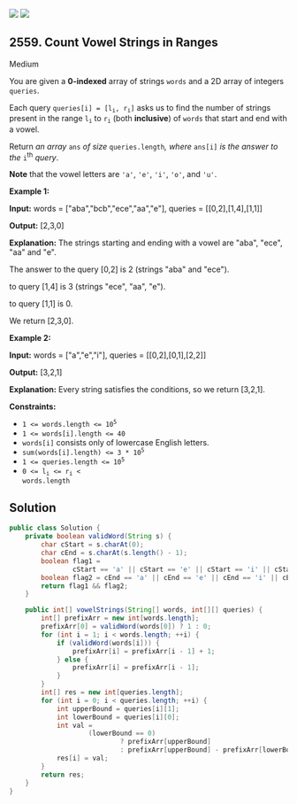 [![](https://img.shields.io/github/stars/javadev/LeetCode-in-Java?label=Stars&style=flat-square)](https://github.com/javadev/LeetCode-in-Java)
[![](https://img.shields.io/github/forks/javadev/LeetCode-in-Java?label=Fork%20me%20on%20GitHub%20&style=flat-square)](https://github.com/javadev/LeetCode-in-Java/fork)

## 2559\. Count Vowel Strings in Ranges

Medium

You are given a **0-indexed** array of strings `words` and a 2D array of integers `queries`.

Each query <code>queries[i] = [l<sub>i</sub>, r<sub>i</sub>]</code> asks us to find the number of strings present in the range <code>l<sub>i</sub></code> to <code>r<sub>i</sub></code> (both **inclusive**) of `words` that start and end with a vowel.

Return _an array_ `ans` _of size_ `queries.length`_, where_ `ans[i]` _is the answer to the_ `i`<sup>th</sup> _query_.

**Note** that the vowel letters are `'a'`, `'e'`, `'i'`, `'o'`, and `'u'`.

**Example 1:**

**Input:** words = ["aba","bcb","ece","aa","e"], queries = \[\[0,2],[1,4],[1,1]]

**Output:** [2,3,0]

**Explanation:** The strings starting and ending with a vowel are "aba", "ece", "aa" and "e". 

The answer to the query [0,2] is 2 (strings "aba" and "ece"). 

to query [1,4] is 3 (strings "ece", "aa", "e"). 

to query [1,1] is 0. 

We return [2,3,0].

**Example 2:**

**Input:** words = ["a","e","i"], queries = \[\[0,2],[0,1],[2,2]]

**Output:** [3,2,1]

**Explanation:** Every string satisfies the conditions, so we return [3,2,1].

**Constraints:**

*   <code>1 <= words.length <= 10<sup>5</sup></code>
*   `1 <= words[i].length <= 40`
*   `words[i]` consists only of lowercase English letters.
*   <code>sum(words[i].length) <= 3 * 10<sup>5</sup></code>
*   <code>1 <= queries.length <= 10<sup>5</sup></code>
*   <code>0 <= l<sub>i</sub> <= r<sub>i</sub> < words.length</code>

## Solution

```java
public class Solution {
    private boolean validWord(String s) {
        char cStart = s.charAt(0);
        char cEnd = s.charAt(s.length() - 1);
        boolean flag1 =
                cStart == 'a' || cStart == 'e' || cStart == 'i' || cStart == 'o' || cStart == 'u';
        boolean flag2 = cEnd == 'a' || cEnd == 'e' || cEnd == 'i' || cEnd == 'o' || cEnd == 'u';
        return flag1 && flag2;
    }

    public int[] vowelStrings(String[] words, int[][] queries) {
        int[] prefixArr = new int[words.length];
        prefixArr[0] = validWord(words[0]) ? 1 : 0;
        for (int i = 1; i < words.length; ++i) {
            if (validWord(words[i])) {
                prefixArr[i] = prefixArr[i - 1] + 1;
            } else {
                prefixArr[i] = prefixArr[i - 1];
            }
        }
        int[] res = new int[queries.length];
        for (int i = 0; i < queries.length; ++i) {
            int upperBound = queries[i][1];
            int lowerBound = queries[i][0];
            int val =
                    (lowerBound == 0)
                            ? prefixArr[upperBound]
                            : prefixArr[upperBound] - prefixArr[lowerBound - 1];
            res[i] = val;
        }
        return res;
    }
}
```